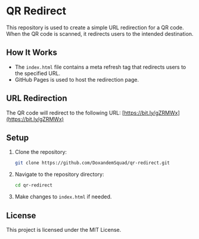 # QR Redirect

This repository is used to create a simple URL redirection for a QR code. When the QR code is scanned, it redirects users to the intended destination.

## How It Works

- The `index.html` file contains a meta refresh tag that redirects users to the specified URL.
- GitHub Pages is used to host the redirection page.

## URL Redirection

The QR code will redirect to the following URL:
[https://bit.ly/gZRMWx](https://bit.ly/gZRMWx)

## Setup

1. Clone the repository:
    ```sh
    git clone https://github.com/DoxandemSquad/qr-redirect.git
    ```

2. Navigate to the repository directory:
    ```sh
    cd qr-redirect
    ```

3. Make changes to `index.html` if needed.

## License

This project is licensed under the MIT License.
